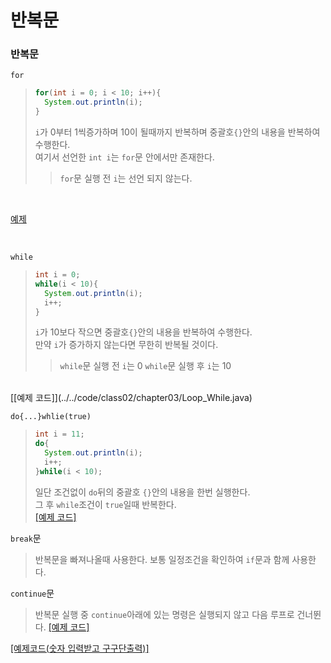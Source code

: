 # 반복문
### 반복문
`for`
> ```java
> for(int i = 0; i < 10; i++){
>   System.out.println(i);
> }
> ```
> `i`가 0부터 1씩증가하며 10이 될때까지 반복하며 중괄호`{}`안의 내용을 반복하여 수행한다.<br>
> 여기서 선언한 `int i`는 `for`문 안에서만 존재한다.
> > `for`문 실행 전 `i`는 선언 되지 않는다.
<br>

[예제](../../code/class02/chapter03/Loop_For.java)

<br>

`while`
> ```JAVA
> int i = 0;
> while(i < 10){
>   System.out.println(i);
>   i++;
> }
> ```
> `i`가 10보다 작으면 중괄호`{}`안의 내용을 반복하여 수행한다.<br>
> 만약 `i`가 증가하지 않는다면 무한히 반복될 것이다.
> > `while`문 실행 전 `i`는 0
> > `while`문 실행 후 `i`는 10 
<br>
[[예제 코드]](../../code/class02/chapter03/Loop_While.java)

<br>

`do{...}whlie(true)`
> ```JAVA
> int i = 11;
> do{
>   System.out.println(i);
>   i++;
> }while(i < 10);
> ```
> 일단 조건없이 `do`뒤의 중괄호 `{}`안의 내용을 한번 실행한다.<br>
> 그 후 `while`조건이 `true`일때 반복한다.<br>
> [[예제 코드]](../../code/class02/chapter03/Loop_DoWhile.java)

`break`문
> 반복문을 빠져나올때 사용한다. 보통 일정조건을 확인하여 `if`문과 함께 사용한다.

`continue`문
> 반복문 실행 중 `continue`아래에 있는 명령은 실행되지 않고 다음 루프로 건너뛴다.
> [[예제 코드]](../../code/class02/chapter03/Loop_BreakContinue.java)

[[예제코드(숫자 입력받고 구구단출력)]](../../code/class02/chapter03/GuGuDan.java)